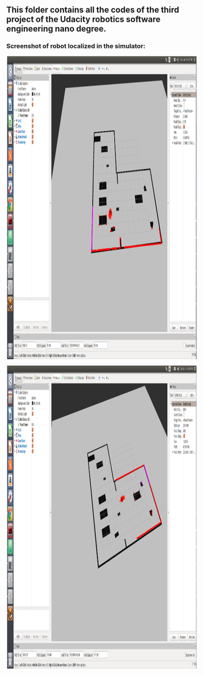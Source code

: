 ## This folder contains all the codes of the third project of the Udacity robotics software engineering nano degree.

### Screenshot of robot localized in the simulator:


<p align="center">
  <img src="catkin_ws/src/Screenshot from 2019-06-04 18-37-46.png" width=500 height=800>
</p>


<p align="center">
  <img src="catkin_ws/src/Screenshot from 2019-06-04 18-39-05.png" width=500 height=800>
</p>
